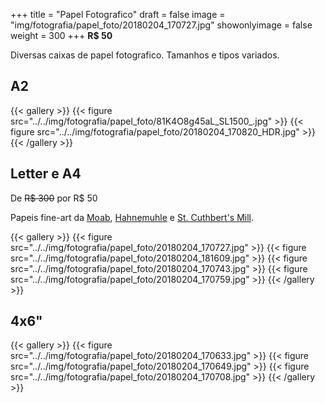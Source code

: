 +++
title = "Papel Fotografico"
draft = false
image = "img/fotografia/papel_foto/20180204_170727.jpg"
showonlyimage = false
weight = 300
+++
**R$ 50**

Diversas caixas de papel fotografico. Tamanhos e tipos variados.
<!--more-->

## A2

{{< gallery >}}
{{< figure src="../../img/fotografia/papel_foto/81K4O8g45aL_SL1500_.jpg" >}}
{{< figure src="../../img/fotografia/papel_foto/20180204_170820_HDR.jpg" >}}
{{< /gallery >}}

## Letter e A4

De ~~R$ 300~~ por R$ 50

Papeis fine-art da [Moab](https://www.moabpaper.com), [Hahnemuhle](https://www.hahnemuehle.com/en/index.html) e [St. Cuthbert's Mill](https://www.stcuthbertsmill.com).

{{< gallery >}}
{{< figure src="../../img/fotografia/papel_foto/20180204_170727.jpg" >}}
{{< figure src="../../img/fotografia/papel_foto/20180204_181609.jpg" >}}
{{< figure src="../../img/fotografia/papel_foto/20180204_170743.jpg" >}}
{{< figure src="../../img/fotografia/papel_foto/20180204_170759.jpg" >}}
{{< /gallery >}}

## 4x6"

{{< gallery >}}
{{< figure src="../../img/fotografia/papel_foto/20180204_170633.jpg" >}}
{{< figure src="../../img/fotografia/papel_foto/20180204_170649.jpg" >}}
{{< figure src="../../img/fotografia/papel_foto/20180204_170708.jpg" >}}
{{< /gallery >}}